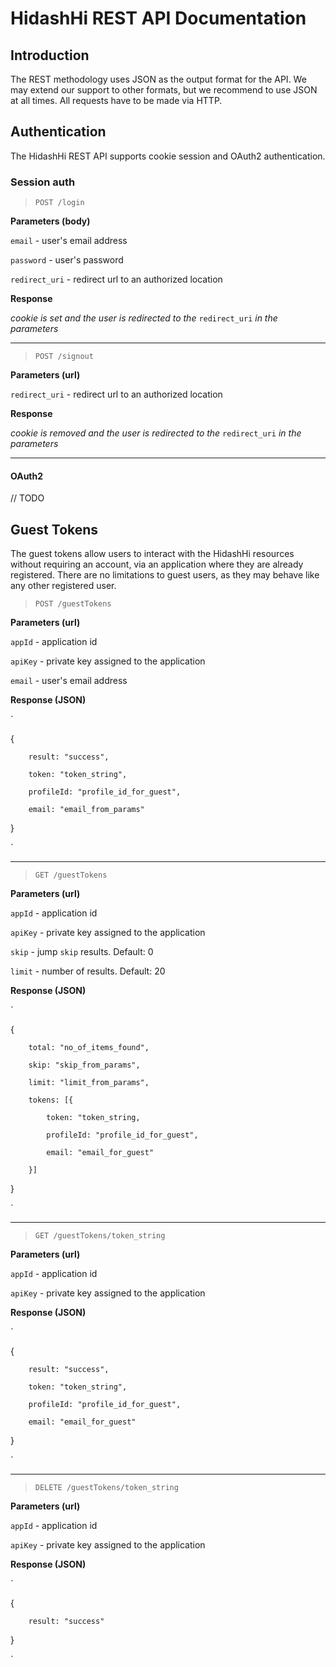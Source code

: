 # HidashHi REST API Documentation #

## Introduction ##

The REST methodology uses JSON as the output format for the API. We may extend our support to other formats, but we recommend to use JSON at all times. All requests have to be made via HTTP.

## Authentication ##

The HidashHi REST API supports cookie session and OAuth2 authentication.

### Session auth ####

> `POST /login`

**Parameters (body)**

`email` - user's email address

`password` - user's password

`redirect_uri` - redirect url to an authorized location

**Response**

*cookie is set and the user is redirected to the* `redirect_uri` *in the parameters*

----------

> `POST /signout`

**Parameters (url)**

`redirect_uri` - redirect url to an authorized location

**Response**

*cookie is removed and the user is redirected to the* `redirect_uri` *in the parameters*

----------

#### OAuth2 ####

// TODO

## Guest Tokens ##
The guest tokens allow users to interact with the HidashHi resources without requiring an account, via an application where they are already registered. There are no limitations to guest users, as they may behave like any other registered user.

> `POST /guestTokens`

**Parameters (url)**

`appId` - application id

`apiKey` - private key assigned to the application

`email` - user's email address

**Response (JSON)**

`

{

        result: "success",

        token: "token_string",

        profileId: "profile_id_for_guest",

        email: "email_from_params"

}

`

----------

> `GET /guestTokens`

**Parameters (url)**

`appId` - application id

`apiKey` - private key assigned to the application

`skip` - jump `skip` results. Default: 0

`limit` - number of results. Default: 20

**Response (JSON)**

`

{

        total: "no_of_items_found",

        skip: "skip_from_params",

        limit: "limit_from_params",

        tokens: [{

            token: "token_string,

            profileId: "profile_id_for_guest",

            email: "email_for_guest"

        }]

}

`

----------

> `GET /guestTokens/token_string`

**Parameters (url)**

`appId` - application id

`apiKey` - private key assigned to the application

**Response (JSON)**

`

{

        result: "success",

        token: "token_string",

        profileId: "profile_id_for_guest",

        email: "email_for_guest"

}

`

----------

> `DELETE /guestTokens/token_string`

**Parameters (url)**

`appId` - application id

`apiKey` - private key assigned to the application

**Response (JSON)**

`

{

        result: "success"

}

`
